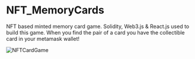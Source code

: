 # NFT_MemoryCards
NFT based minted memory card game. Solidity, Web3.js &amp; React.js used to build this game. When you find the pair of a card you have the collectible card in your metamask wallet!

![NFTCardGame](https://user-images.githubusercontent.com/37442138/122090559-8caeda00-ce10-11eb-9e92-0efb5c1b2636.png)
